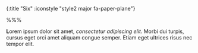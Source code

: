 {:title "Six"
 :iconstyle "style2 major fa-paper-plane"}

%%%

**L**orem ipsum dolor sit amet, *consectetur adipiscing elit*. Morbi dui turpis, cursus eget orci amet aliquam congue semper. Etiam eget ultrices risus nec tempor elit.

